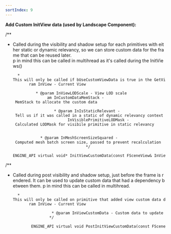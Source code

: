 ```yaml
---
sortIndex: 9
---
```


**Add Custom InitView data (used by Landscape Component):**

/\*\*  

- Called during the visibility and shadow setup for each primitives with either static or dynamic relevancy, so we can store custom data for the frame that can be reused later. 
     p in mind this can be called in multihread as it's called during the InitViews()  

        * This will only be called if bUseCustomViewData is true in the GetViewRelevance() 
             ram InView - Current View  

                * @param InViewLODScale - View LOD scale 
                     am InCustomDataMemStack - MemStack to allocate the custom data  

                        * @param InIsStaticRelevant - Tell us if it was called in a static of dynamic relevancy context 
                              InVisiblePrimitiveLODMask - Calculated LODMask for visibile primitive in static relevancy  

                                         * @param InMeshScreenSizeSquared - Computed mesh batch screen size, passed to prevent recalculation  
                                      */  
                             ENGINE_API virtual void* InitViewCustomData(const FSceneView& InView, float InViewLODScale, FMemStackBase& InCustomDataMemStack, bool InIsStaticRelevant = false, const struct FLODMask* InVisiblePrimitiveLODMask = nullptr, float InMeshScreenSizeSquared = -1.0f) { return nullptr; }

/\*\* 

- Called during post visibility and shadow setup, just before the frame is rendered. It can be used to update custom data that had a dependency between them. 
     p in mind this can be called in multihread.  

        * This will only be called on primitive that added view custom data during the InitViewCustomData. 
             ram InView - Current View  

                       * @param InViewCustomData - Custom data to update 
                      */    
                     ENGINE_API virtual void PostInitViewCustomData(const FSceneView& InView, void* InViewCustomData) { }
